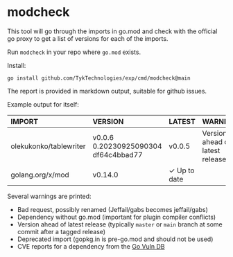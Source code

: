 # modcheck

This tool will go through the imports in go.mod and check with the
official go proxy to get a list of versions for each of the imports.

Run `modcheck` in your repo where `go.mod` exists.

Install:

```
go install github.com/TykTechnologies/exp/cmd/modcheck@main
```

The report is provided in markdown output, suitable for github issues.

Example output for itself:

| IMPORT                 | VERSION                              | LATEST       | WARNINGS                        | CVES |
|:---|:---|:---|:---|:---|
| olekukonko/tablewriter | v0.0.6 0.20230925090304 df64c4bbad77 | v0.0.5       | Version ahead of latest release |      |
| golang.org/x/mod       | v0.14.0                              | ✓ Up to date |                                 |      |

Several warnings are printed:

- Bad request, possibly renamed (Jeffail/gabs becomes jeffail/gabs)
- Dependency without go.mod (important for plugin compiler conflicts)
- Version ahead of latest release (typically `master` or `main` branch at some commit after a tagged release)
- Deprecated import (gopkg.in is pre-go.mod and should not be used)
- CVE reports for a dependency from the [Go Vuln DB](https://vuln.go.dev/)
